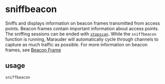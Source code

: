 # sniffbeacon
Sniffs and displays information on beacon frames transmitted from access points. Beacon frames contain important information about access points. The sniffing sessions can be ended with [`stopscan`](stopscan). While the `sniffbeacon` function is running, Marauder will automatically cycle through channels to capture as much traffic as possible. For more information on beacon frames, see [Beacon Frame](https://en.wikipedia.org/wiki/Beacon_frame)

## usage
`sniffbeacon`